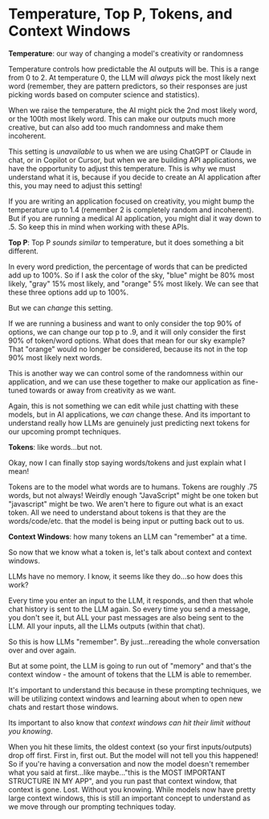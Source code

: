 # Temperature, Top P, Tokens, and Context Windows

**Temperature**: our way of changing a model's creativity or randomness

Temperature controls how predictable the AI outputs will be. This is a range from 0 to 2. At temperature 0, the LLM will *always* pick the most likely next word (remember, they are pattern predictors, so their responses are just picking words based on computer science and statistics).

When we raise the temperature, the AI might pick the 2nd most likely word, or the 100th most likely word. This can make our outputs much more creative, but can also add too much randomness and make them incoherent.

This setting is *unavailable* to us when we are using ChatGPT or Claude in chat, or in Copilot or Cursor, but when we are building API applications, we have the opportunity to adjust this temperature. This is why we must understand what it is, because if you decide to create an AI application after this, you may need to adjust this setting!

If you are writing an application focused on creativity, you might bump the temperature up to 1.4 (remember 2 is completely random and incoherent). But if you are running a medical AI application, you might dial it way down to .5. So keep this in mind when working with these APIs.

**Top P**: Top P *sounds similar* to temperature, but it does something a bit different.

In every word prediction, the percentage of words that can be predicted add up to 100%. So if I ask the color of the sky, "blue" might be 80% most likely, "gray" 15% most likely, and "orange" 5% most likely. We can see that these three options add up to 100%.

But we can *change* this setting.

If we are running a business and want to only consider the top 90% of options, we can change our top p to .9, and it will only consider the first 90% of token/word options. What does that mean for our sky example? That "orange" would no longer be considered, because its not in the top 90% most likely next words.

This is another way we can control some of the randomness within our application, and we can use these together to make our application as fine-tuned towards or away from creativity as we want.

Again, this is not something we can edit while just chatting with these models, but in AI applications, we *can* change these. And its important to understand really how LLMs are genuinely just predicting next tokens for our upcoming prompt techniques.

**Tokens**: like words...but not.

Okay, now I can finally stop saying words/tokens and just explain what I mean!

Tokens are to the model what words are to humans. Tokens are roughly .75 words, but not always! Weirdly enough "JavaScript" might be one token but "javascript" might be two. We aren't here to figure out what is an exact token. All we need to understand about tokens is that they are the words/code/etc. that the model is being input or putting back out to us.

**Context Windows**: how many tokens an LLM can "remember" at a time.

So now that we know what a token is, let's talk about context and context windows.

LLMs have no memory. I know, it seems like they do...so how does this work?

Every time you enter an input to the LLM, it responds, and then that whole chat history is sent to the LLM again. So every time you send a message, you don't see it, but ALL your past messages are also being sent to the LLM. All your inputs, all the LLMs outputs (within that chat).

So this is how LLMs "remember". By just...rereading the whole conversation over and over again.

But at some point, the LLM is going to run out of "memory" and that's the context window - the amount of tokens that the LLM is able to remember.

It's important to understand this because in these prompting techniques, we will be utilizing context windows and learning about when to open new chats and restart those windows.

Its important to also know that *context windows can hit their limit without you knowing*.

When you hit these limits, the oldest context (so your first inputs/outputs) drop off first. First in, first out. But the model will not tell you this happened! So if you're having a conversation and now the model doesn't remember what you said at first...like maybe..."this is the MOST IMPORTANT STRUCTURE IN MY APP", and you run past that context window, that context is gone. Lost. Without you knowing. While models now have pretty large context windows, this is still an important concept to understand as we move through our prompting techniques today.